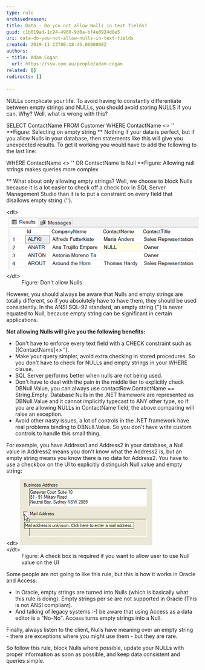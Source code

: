 ```yaml
---
type: rule
archivedreason: 
title: Data - Do you not allow Nulls in text fields?
guid: c1b019ad-1c24-4960-9d0a-bf4e0924d8e5
uri: data-do-you-not-allow-nulls-in-text-fields
created: 2019-11-23T00:18:45.0000000Z
authors:
- title: Adam Cogan
  url: https://ssw.com.au/people/adam-cogan
related: []
redirects: []

---
```


NULLs complicate your life. To avoid having to constantly differentiate between empty strings and NULLs, you should avoid storing NULLS if you can.
Why? Well, what is wrong with this?

<!--endintro-->

SELECT ContactName FROM Customer WHERE ContactName <> ''
 **Figure: Selecting on empty string
** 
Nothing if your data is perfect, but if you allow Nulls in your database, then statements like this will give you unexpected results. To get it working you would have to add the following to the last line:

WHERE ContactName <> '' OR ContactName Is Null
 **Figure: Allowing null strings makes queries more complex

** 
What about only allowing empty strings? Well, we choose to block Nulls because it is a lot easier to check off a check box in SQL Server Management Studio than it is to put a constraint on every field that disallows empty string ('').
<dl class="image">&lt;dt&gt;<img src="SqlTableWithNullValue.PNG" alt="" style="margin:5px;"><br>&lt;/dt&gt;<dd>Figure: Don't allow Nulls</dd></dl>
However, you should always be aware that Nulls and empty strings are totally different, so if you absolutely have to have them, they should be used consistently. In the ANSI SQL-92 standard, an empty string ('') is never equated to Null, because empty string can be significant in certain applications.

**Not allowing Nulls will give you the following benefits:**

* Don't have to enforce every text field with a CHECK constraint such as ([ContactName]<>'').
* Make your query simpler, avoid extra checking in stored procedures. So you don't have to check for NULLs and empty strings in your WHERE clause.
* SQL Server performs better when nulls are not being used.
* Don't have to deal with the pain in the middle tier to explicitly check DBNull.Value, you can always use contactRow.ContactName == String.Empty. Database Nulls in the .NET framework are represented as DBNull.Value and it cannot implicitly typecast to ANY other type, so if you are allowing NULLs in ContactName field, the above comparing will raise an exception.
* Avoid other nasty issues, a lot of controls in the .NET framework have real problems binding to DBNull.Value. So you don't have write custom controls to handle this small thing.




For example, you have Address1 and Address2 in your database, a Null value in Address2 means you don't know what the Address2 is, but an empty string means you know there is no data for Address2. You have to use a checkbox on the UI to explicitly distinguish Null value and empty string:
<dl class="image">&lt;dt&gt;
         <img src="NullValueOnUI.jpg" alt="NullValueOnUI.jpg">
         <br>
      &lt;/dt&gt;<dd>Figure: A check box is required if you want to allow user to use Null value on the UI</dd></dl>
Some people are not going to like this rule, but this is how it works in Oracle and Access:

* In Oracle, empty strings are turned into Nulls (which is basically what this rule is doing). Empty strings per se are not supported in Oracle (This is not ANSI compliant).
* And talking of legacy systems :-) be aware that using Access as a data editor is a "No-No". Access turns empty strings into a Null.




Finally, always listen to the client, Nulls have meaning over an empty string - there are exceptions where you might use them - but they are rare.

So follow this rule, block Nulls where possible, update your NULLs with proper information as soon as possible, and keep data consistent and queries simple.
